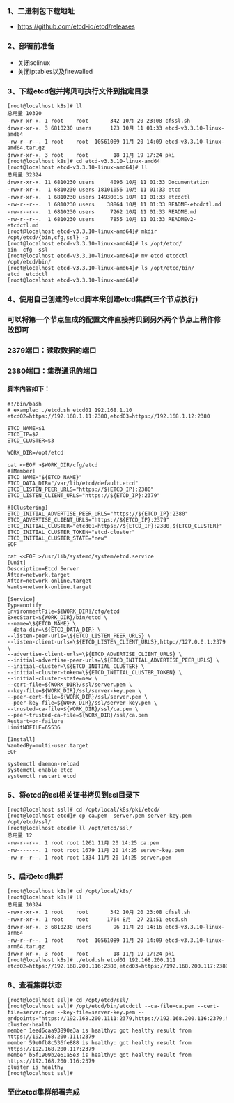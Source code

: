 ### 1、二进制包下载地址

- https://github.com/etcd-io/etcd/releases

### 2、部署前准备

- 关闭selinux
- 关闭iptables以及firewalled

### 3、下载etcd包并拷贝可执行文件到指定目录

    [root@localhost k8s]# ll
	总用量 10320
	-rwxr-xr-x. 1 root    root       342 10月 20 23:08 cfssl.sh
	drwxr-xr-x. 3 6810230 users      123 10月 11 01:33 etcd-v3.3.10-linux-amd64
	-rw-r--r--. 1 root    root  10561089 11月 20 14:09 etcd-v3.3.10-linux-amd64.tar.gz
	drwxr-xr-x. 3 root    root        18 11月 19 17:24 pki
	[root@localhost k8s]# cd etcd-v3.3.10-linux-amd64
	[root@localhost etcd-v3.3.10-linux-amd64]# ll
	总用量 32324
	drwxr-xr-x. 11 6810230 users     4096 10月 11 01:33 Documentation
	-rwxr-xr-x.  1 6810230 users 18101056 10月 11 01:33 etcd
	-rwxr-xr-x.  1 6810230 users 14930816 10月 11 01:33 etcdctl
	-rw-r--r--.  1 6810230 users    38864 10月 11 01:33 README-etcdctl.md
	-rw-r--r--.  1 6810230 users     7262 10月 11 01:33 README.md
	-rw-r--r--.  1 6810230 users     7855 10月 11 01:33 READMEv2-etcdctl.md
	[root@localhost etcd-v3.3.10-linux-amd64]# mkdir /opt/etcd/{bin,cfg,ssl} -p
	[root@localhost etcd-v3.3.10-linux-amd64]# ls /opt/etcd/
	bin  cfg  ssl
	[root@localhost etcd-v3.3.10-linux-amd64]# mv etcd etcdctl /opt/etcd/bin/
	[root@localhost etcd-v3.3.10-linux-amd64]# ls /opt/etcd/bin/
	etcd  etcdctl
	[root@localhost etcd-v3.3.10-linux-amd64]# 

### 4、使用自己创建的etcd脚本来创建etcd集群(三个节点执行)
### 可以将第一个节点生成的配置文件直接拷贝到另外两个节点上稍作修改即可
### 2379端口：读取数据的端口
### 2380端口：集群通讯的端口

#### 脚本内容如下：

	#!/bin/bash
	# example: ./etcd.sh etcd01 192.168.1.10 etcd02=https://192.168.1.11:2380,etcd03=https://192.168.1.12:2380

	ETCD_NAME=$1
	ETCD_IP=$2
	ETCD_CLUSTER=$3

	WORK_DIR=/opt/etcd

	cat <<EOF >$WORK_DIR/cfg/etcd
	#[Member]
	ETCD_NAME="${ETCD_NAME}"
	ETCD_DATA_DIR="/var/lib/etcd/default.etcd"
	ETCD_LISTEN_PEER_URLS="https://${ETCD_IP}:2380"
	ETCD_LISTEN_CLIENT_URLS="https://${ETCD_IP}:2379"

	#[Clustering]
	ETCD_INITIAL_ADVERTISE_PEER_URLS="https://${ETCD_IP}:2380"
	ETCD_ADVERTISE_CLIENT_URLS="https://${ETCD_IP}:2379"
	ETCD_INITIAL_CLUSTER="etcd01=https://${ETCD_IP}:2380,${ETCD_CLUSTER}"
	ETCD_INITIAL_CLUSTER_TOKEN="etcd-cluster"
	ETCD_INITIAL_CLUSTER_STATE="new"
	EOF

	cat <<EOF >/usr/lib/systemd/system/etcd.service
	[Unit]
	Description=Etcd Server
	After=network.target
	After=network-online.target
	Wants=network-online.target

	[Service]
	Type=notify
	EnvironmentFile=${WORK_DIR}/cfg/etcd
	ExecStart=${WORK_DIR}/bin/etcd \
	--name=\${ETCD_NAME} \
	--data-dir=\${ETCD_DATA_DIR} \
	--listen-peer-urls=\${ETCD_LISTEN_PEER_URLS} \
	--listen-client-urls=\${ETCD_LISTEN_CLIENT_URLS},http://127.0.0.1:2379 \
	--advertise-client-urls=\${ETCD_ADVERTISE_CLIENT_URLS} \
	--initial-advertise-peer-urls=\${ETCD_INITIAL_ADVERTISE_PEER_URLS} \
	--initial-cluster=\${ETCD_INITIAL_CLUSTER} \
	--initial-cluster-token=\${ETCD_INITIAL_CLUSTER_TOKEN} \
	--initial-cluster-state=new \
	--cert-file=${WORK_DIR}/ssl/server.pem \
	--key-file=${WORK_DIR}/ssl/server-key.pem \
	--peer-cert-file=${WORK_DIR}/ssl/server.pem \
	--peer-key-file=${WORK_DIR}/ssl/server-key.pem \
	--trusted-ca-file=${WORK_DIR}/ssl/ca.pem \
	--peer-trusted-ca-file=${WORK_DIR}/ssl/ca.pem
	Restart=on-failure
	LimitNOFILE=65536

	[Install]
	WantedBy=multi-user.target
	EOF

	systemctl daemon-reload
	systemctl enable etcd
	systemctl restart etcd
	

### 5、将etcd的ssl相关证书拷贝到ssl目录下

    [root@localhost ssl]# cd /opt/local/k8s/pki/etcd/
	[root@localhost etcd]# cp ca.pem  server.pem server-key.pem /opt/etcd/ssl/
	[root@localhost etcd]# ll /opt/etcd/ssl/
	总用量 12
	-rw-r--r--. 1 root root 1261 11月 20 14:25 ca.pem
	-rw-------. 1 root root 1679 11月 20 14:25 server-key.pem
	-rw-r--r--. 1 root root 1334 11月 20 14:25 server.pem

### 5、启动etcd集群

    [root@localhost k8s]# cd /opt/local/k8s/
    [root@localhost k8s]# ll
    总用量 10324
    -rwxr-xr-x. 1 root    root       342 10月 20 23:08 cfssl.sh
    -rwxr-xr-x. 1 root    root      1764 8月  27 21:51 etcd.sh
    drwxr-xr-x. 3 6810230 users       96 11月 20 14:16 etcd-v3.3.10-linux-arm64
    -rw-r--r--. 1 root    root  10561089 11月 20 14:09 etcd-v3.3.10-linux-arm64.tar.gz
    drwxr-xr-x. 3 root    root        18 11月 19 17:24 pki
    [root@localhost k8s]# ./etcd.sh etcd01 192.168.200.111 etcd02=https://192.168.200.116:2380,etcd03=https://192.168.200.117:2380

### 6、查看集群状态

	[root@localhost ssl]# cd /opt/etcd/ssl/
	[root@localhost ssl]# /opt/etcd/bin/etcdctl --ca-file=ca.pem --cert-file=server.pem --key-file=server-key.pem --endpoints="https://192.168.200.1111:2379,https://192.168.200.116:2379,https://192.168.200.117:2379" cluster-health
	member 1eed6caa93890e3a is healthy: got healthy result from https://192.168.200.111:2379
	member 59e0fb8c536fe888 is healthy: got healthy result from https://192.168.200.117:2379
	member b5f1909b2e61a5e3 is healthy: got healthy result from https://192.168.200.116:2379
	cluster is healthy
	[root@localhost ssl]# 

### 至此etcd集群部署完成

